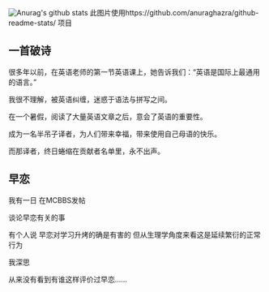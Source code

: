 ![Anurag's github stats](https://github-readme-stats.vercel.app/api?username=xiaopangju&show_icons=true&locale=cn&theme=synthwave)
此图片使用https://github.com/anuraghazra/github-readme-stats/ 项目


## 一首破诗
很多年以前，在英语老师的第一节英语课上，她告诉我们：“英语是国际上最通用的语言。”

我很不理解，被英语纠缠，迷惑于语法与拼写之间。

在一个暑假，阅读了大量英语文章之后，意会了英语的重要性。

成为一名半吊子译者，为人们带来幸福，带来使用自己母语的快乐。

而那译者，终日蜷缩在贡献者名单里，永不出声。

## 早恋
我有一日 在MCBBS发帖

谈论早恋有关的事

有个人说 早恋对学习升烤的确是有害的 但从生理学角度来看这是延续繁衍的正常行为

我深思

从来没有看到有谁这样评价过早恋……
